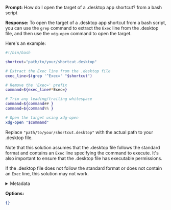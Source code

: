 **Prompt:**
How do I open the target of a .desktop app shortcut? from a bash script


**Response:**
To open the target of a .desktop app shortcut from a bash script, you can use the `grep` command to extract the `Exec` line from the .desktop file, and then use the `xdg-open` command to open the target.

Here's an example:

```bash
#!/bin/bash

shortcut="path/to/your/shortcut.desktop"

# Extract the Exec line from the .desktop file
exec_line=$(grep '^Exec=' "$shortcut")

# Remove the 'Exec=' prefix
command=${exec_line#*Exec=}

# Trim any leading/trailing whitespace
command=${command## }
command=${command%% }

# Open the target using xdg-open
xdg-open "$command"
```

Replace `"path/to/your/shortcut.desktop"` with the actual path to your .desktop file.

Note that this solution assumes that the .desktop file follows the standard format and contains an `Exec` line specifying the command to execute. It's also important to ensure that the .desktop file has executable permissions.

If the .desktop file does not follow the standard format or does not contain an `Exec` line, this solution may not work.

<details><summary>Metadata</summary>

- Duration: 9379 ms
- Datetime: 2023-07-31T15:21:22.313692
- Model: gpt-3.5-turbo-0613

</details>

**Options:**
```json
{}
```

